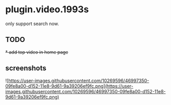 # plugin.video.1993s

only support search now.

## TODO

~~* add top video in home page~~

## screenshots

![https://user-images.githubusercontent.com/10269596/46997350-09fe8a00-d152-11e8-9d61-9a39206ef9fc.png](https://user-images.githubusercontent.com/10269596/46997350-09fe8a00-d152-11e8-9d61-9a39206ef9fc.png)
